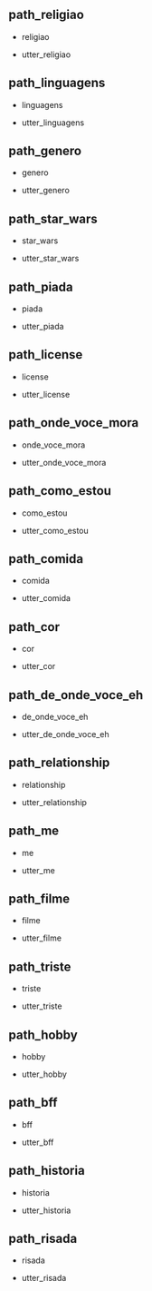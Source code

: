 ## path_religiao
* religiao
- utter_religiao

## path_linguagens
* linguagens
- utter_linguagens

## path_genero
* genero
- utter_genero

## path_star_wars
* star_wars
- utter_star_wars

## path_piada
* piada
- utter_piada

## path_license
* license
- utter_license

## path_onde_voce_mora
* onde_voce_mora
- utter_onde_voce_mora

## path_como_estou
* como_estou
- utter_como_estou

## path_comida
* comida
- utter_comida

## path_cor
* cor
- utter_cor

## path_de_onde_voce_eh
* de_onde_voce_eh
- utter_de_onde_voce_eh

## path_relationship
* relationship
- utter_relationship

## path_me
* me
- utter_me

## path_filme
* filme
- utter_filme

## path_triste
* triste
- utter_triste

## path_hobby
* hobby
- utter_hobby

## path_bff
* bff
- utter_bff

## path_historia
* historia
- utter_historia

## path_risada
* risada
- utter_risada
